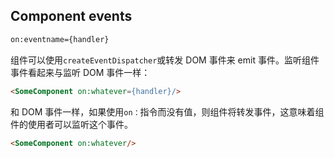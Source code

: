 ## Component events

```html
on:eventname={handler}
```

组件可以使用`createEventDispatcher`或转发 DOM 事件来 emit 事件。监听组件事件看起来与监听 DOM 事件一样：

```html
<SomeComponent on:whatever={handler}/>
```

和 DOM 事件一样，如果使用`on：`指令而没有值，则组件将转发事件，这意味着组件的使用者可以监听这个事件。

```html
<SomeComponent on:whatever/>
```

